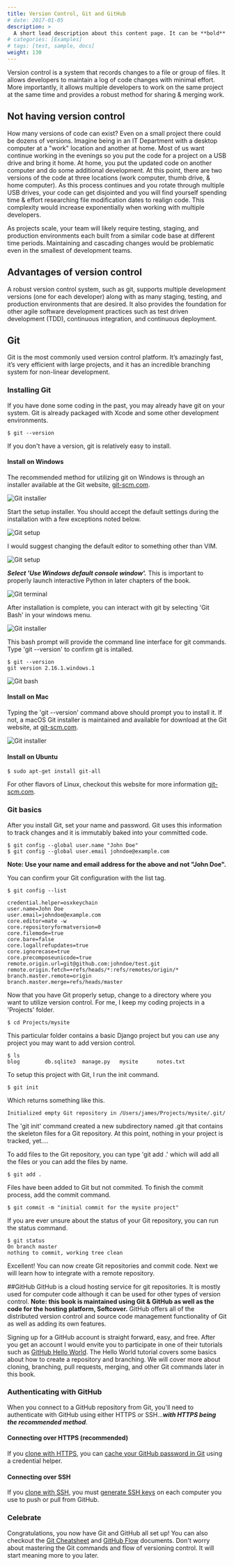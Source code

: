 ```yaml
---
title: Version Control, Git and GitHub
# date: 2017-01-05
description: >
  A short lead description about this content page. It can be **bold** or _italic_ and can be split over multiple paragraphs.
# categories: [Examples]
# tags: [test, sample, docs]
weight: 130
---
```


Version control is a system that records changes to a file or group of files.  It allows developers to maintain a log of code changes with minimal effort.  More importantly, it allows multiple developers to work on the same project at the same time and provides a robust method for sharing & merging work.

## Not having version control
How many versions of code can exist? Even on a small project there could be dozens of versions.  Imagine being in an IT Department with a desktop computer at a "work" location and another at home.  Most of us want continue working in the evenings so you put the code for a project on a USB drive and bring it home.  At home, you put the updated code on another computer and do some additional development.  At this point, there are two versions of the code at three locations (work computer, thumb drive, & home computer).  As this process continues and you rotate through multiple USB drives, your code can get disjointed and you will find yourself spending time & effort researching file modification dates to realign code.  This complexity would increase exponentially when working with multiple developers.

As projects scale, your team will likely require testing, staging, and production environments each built from a similar code base at different time periods.  Maintaining and cascading changes would be problematic even in the smallest of development teams.

## Advantages of version control
A robust version control system, such as git, supports multiple development versions (one for each developer) along with as many staging, testing, and production environments that are desired.  It also provides the foundation for other agile software development practices such as test driven development (TDD), continuous integration, and continuous deployment.

## Git
Git is the most commonly used version control platform.  It’s amazingly fast, it’s very efficient with large projects, and it has an incredible branching system for non-linear development.

### Installing Git
If you have done some coding in the past, you may already have git on your system.  Git is already packaged with Xcode and some other development environments.

```
$ git --version
```

If you don't have a version, git is relatively easy to install.

#### Install on Windows
<!-- There are several methods for installing git on Windows. To me, the best way to get Git installed is by installing GitHub for Windows. The installer includes a command line version of Git as well as the GUI. It also works well with Powershell, and sets up solid credential caching and sane CRLF settings. We’ll learn more about those things a little later, but suffice it to say they’re things you want. You can download this from the GitHub for Windows website, at [windows.github.com](http://windows.github.com). -->
The recommended method for utilizing git on Windows is through an installer available at the Git website, [git-scm.com](http://git-scm.com/download/win).

![Git installer](images/git-win-installer.png)

Start the setup installer.  You should accept the default settings during the installation with a few exceptions noted below.

![Git setup](images/git-win-setup.png)

I would suggest changing the default editor to something other than VIM.

![Git setup](images/git-win-editor.png)

***Select 'Use Windows default console window'.*** This is important to properly launch interactive Python in later chapters of the book.

![Git terminal](images/git-win-terminal-emulator.png)

After installation is complete, you can interact with git by selecting 'Git Bash' in your windows menu.

![Git installer](images/git-win-menu.png)

This bash prompt will provide the command line interface for git commands.  Type 'git --version' to confirm git is intalled.

```
$ git --version
git version 2.16.1.windows.1
```

![Git bash](images/git-win-bash.png)

#### Install on Mac
Typing the 'git --version' command above should prompt you to install it.  If not, a macOS Git installer is maintained and available for download at the Git website, at
[git-scm.com](http://git-scm.com/download/mac).

![Git installer](images/git-osx-installer.png)


#### Install on Ubuntu

```
$ sudo apt-get install git-all
```

For other flavors of Linux, checkout this website for more information [git-scm.com](http://git-scm.com/download/linux).

### Git basics

After you install Git, set your name and password.  Git uses this information to track changes and it is immutably baked into your committed code.

```
$ git config --global user.name "John Doe"
$ git config --global user.email johndoe@example.com
```
**Note: Use your name and email address for the above and not "John Doe".**

You can confirm your Git configuration with the list tag.

```
$ git config --list

credential.helper=osxkeychain
user.name=John Doe
user.email=johndoe@example.com
core.editor=mate -w
core.repositoryformatversion=0
core.filemode=true
core.bare=false
core.logallrefupdates=true
core.ignorecase=true
core.precomposeunicode=true
remote.origin.url=git@github.com:johndoe/test.git
remote.origin.fetch=+refs/heads/*:refs/remotes/origin/*
branch.master.remote=origin
branch.master.merge=refs/heads/master

```

Now that you have Git properly setup, change to a directory where you want to utilize version control.  For me, I keep my coding projects in a 'Projects' folder.

```
$ cd Projects/mysite
```

This particular folder contains a basic Django project but you can use any project you may want to add version control.

```
$ ls
blog		db.sqlite3	manage.py	mysite		notes.txt
```
To setup this project with Git, I run the init command.

```
$ git init
```
Which returns something like this.
```
Initialized empty Git repository in /Users/james/Projects/mysite/.git/
```
The 'git init' command created a new subdirectory named .git that contains the skeleton files for a Git repository. At this point, nothing in your project is tracked, yet....

To add files to the Git repository, you can type 'git add .' which will add all the files or you can add the files by name.  

```
$ git add .
```

Files have been added to Git but not commited.  To finish the commit process, add the commit command.

```
$ git commit -m "initial commit for the mysite project"
```

If you are ever unsure about the status of your Git repository, you can run the status command.

```
$ git status
On branch master
nothing to commit, working tree clean
```

Excellent!  You can now create Git repositories and commit code.  Next we will learn how to integrate with a remote repository.

##GitHub
GitHub is a cloud hosting service for git repositories. It is mostly used for computer code although it can be used for other types of version control. **Note: this book is maintained using Git & GitHub as well as the code for the hosting platform, Softcover.** GitHub offers all of the distributed version control and source code management functionality of Git as well as adding its own features.

Signing up for a GitHub account is straight forward, easy, and free.  After you get an account I would envite you to participate in one of their tutorials such as [GitHub Hello World](https://guides.github.com/activities/hello-world/).  The Hello World tutorial covers some basics about how to create a repository and branching.  We will cover more about cloning, branching, pull requests, merging, and other Git commands later in this book.

### Authenticating with GitHub
When you connect to a GitHub repository from Git, you'll need to authenticate with GitHub using either HTTPS or SSH...***with HTTPS being the recommended method***.

#### Connecting over HTTPS (recommended)
If you [clone with HTTPS](https://help.github.com/articles/which-remote-url-should-i-use/#cloning-with-https-urls-recommended), you can [cache your GitHub password in Git](https://help.github.com/articles/caching-your-github-password-in-git) using a credential helper.

#### Connecting over SSH
If you [clone with SSH](https://help.github.com/articles/which-remote-url-should-i-use#cloning-with-ssh-urls), you must [generate SSH keys](https://help.github.com/articles/generating-a-new-ssh-key-and-adding-it-to-the-ssh-agent) on each computer you use to push or pull from GitHub.

### Celebrate
Congratulations, you now have Git and GitHub all set up! You can also checkout the [Git Cheatsheet](https://services.github.com/on-demand/downloads/github-git-cheat-sheet.pdf) and [GitHub Flow](https://guides.github.com/introduction/flow/) documents.  Don't worry about mastering the Git commands and flow of versioning control.  It will start meaning more to you later.
